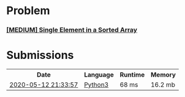 <h1>Problem</h1>
<h3><a href="https://leetcode.com/problems/single-element-in-a-sorted-array/description/">[MEDIUM] Single Element in a Sorted Array</a></h3>

<h1>Submissions</h1>
<table>
<tr>
<th>Date</th> <th>Language</th> <th>Runtime</th> <th>Memory</th>
</tr>
<tr>
<td> <a href="https://leetcode.com/submissions/detail/338424053/"> 2020-05-12 21:33:57 </a> </td>
<td> <a href="./0540.%20Single%20Element%20in%20a%20Sorted%20Array.py"> Python3 </a> </td>
<td> 68 ms </td>
<td> 16.2 mb </td>
</tr>
</table>
